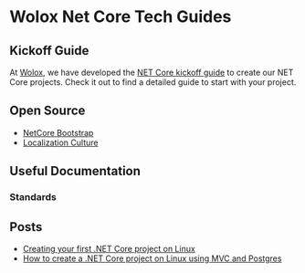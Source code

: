 # Wolox Net Core Tech Guides

## Kickoff Guide

At [Wolox](http://wolox.com.ar), we have developed the [NET Core kickoff guide](./docs/kickoff/README.md) to create our NET Core projects. Check it out to find a detailed guide to start with your project.

## Open Source

- [NetCore Bootstrap](https://github.com/wolox/netcore-bootstrap)
- [Localization Culture](https://github.com/Wolox/localization-culture-core)

## Useful Documentation

### Standards

## Posts

- [Creating your first .NET Core project on Linux](https://medium.com/wolox-driving-innovation/how-to-create-your-first-net-e2223dedb74f)
- [How to create a .NET Core project on Linux using MVC and Postgres](https://medium.com/wolox-driving-innovation/create-an-mvc-web-app-in-net-core-30f92cf94a75)

